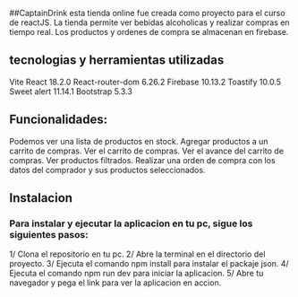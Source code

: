##CaptainDrink
esta tienda online fue creada como proyecto para el curso de reactJS. La tienda permite ver bebidas alcoholicas y realizar compras en tiempo real. Los productos y ordenes de compra se almacenan en firebase.

## tecnologias y herramientas utilizadas
Vite
React 18.2.0
React-router-dom 6.26.2
Firebase 10.13.2
Toastify 10.0.5
Sweet alert 11.14.1
Bootstrap 5.3.3

## Funcionalidades:
Podemos ver una lista de productos en stock.
Agregar productos a un carrito de compras.
Ver el carrito de compras.
Ver el avance del carrito de compras.
Ver productos filtrados.
Realizar una orden de compra con los datos del comprador y sus productos seleccionados.

## Instalacion

### Para instalar y ejecutar la aplicacion en tu pc, sigue los siguientes pasos:

1/ Clona el repositorio en tu pc.
2/ Abre la terminal en el directorio del proyecto.
3/ Ejecuta el comando npm install para instalar el packaje json.
4/ Ejecuta el comando npm run dev para iniciar la aplicacion.
5/ Abre tu navegador y pega el link para ver la aplicacion en accion.
